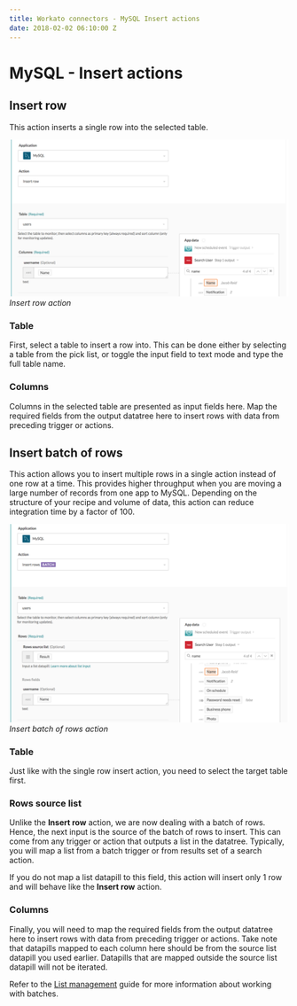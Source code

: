 ```yaml
---
title: Workato connectors - MySQL Insert actions
date: 2018-02-02 06:10:00 Z
---
```


# MySQL - Insert actions

## Insert row
This action inserts a single row into the selected table.

![Insert row action](/assets/images/mysql/insert-row-action.png)
*Insert row action*

### Table
First, select a table to insert a row into. This can be done either by selecting a table from the pick list, or toggle the input field to text mode and type the full table name.

### Columns
Columns in the selected table are presented as input fields here. Map the required fields from the output datatree here to insert rows with data from preceding trigger or actions.

## Insert batch of rows
This action allows you to insert multiple rows in a single action instead of one row at a time. This provides higher throughput when you are moving a large number of records from one app to MySQL. Depending on the structure of your recipe and volume of data, this action can reduce integration time by a factor of 100.

![Insert batch of rows action](/assets/images/mysql/insert-rows-batch-action.png)
*Insert batch of rows action*

### Table
Just like with the single row insert action, you need to select the target table first.

### Rows source list
Unlike the **Insert row** action, we are now dealing with a batch of rows. Hence, the next input is the source of the batch of rows to insert. This can come from any trigger or action that outputs a list in the datatree. Typically, you will map a list from a batch trigger or from results set of a search action.

If you do not map a list datapill to this field, this action will insert only 1 row and will behave like the **Insert row** action.

### Columns
Finally, you will need to map the required fields from the output datatree here to insert rows with data from preceding trigger or actions. Take note that datapills mapped to each column here should be from the source list datapill you used earlier. Datapills that are mapped outside the source list datapill will not be iterated.

Refer to the [List management](/features/list-management.html) guide for more information about working with batches.
